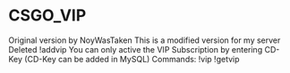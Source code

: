 # CSGO_VIP
Original version by NoyWasTaken
This is a modified version for my server
Deleted !addvip
You can only active the VIP Subscription by entering CD-Key (CD-Key can be added in MySQL)
Commands: !vip
!getvip <CD-Key>
